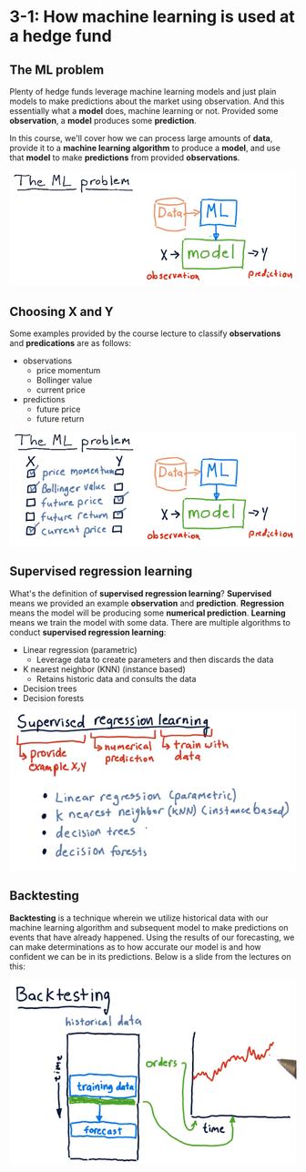 # 3-1: How machine learning is used at a hedge fund

## The ML problem

Plenty of hedge funds leverage machine learning models and just plain models
to make predictions about the market using observation. And this essentially
what a **model** does, machine learning or not. Provided some **observation**,
a **model** produces some **prediction**.

In this course, we'll cover how we can process large amounts of **data**,
provide it to a **machine learning algorithm** to produce a **model**, and use
that **model** to make **predictions** from provided **observations**.

![ml-problem](./assets/ml-problem.png)

## Choosing X and Y

Some examples provided by the course lecture to classify **observations** and
**predications** are as follows:

* observations
  * price momentum
  * Bollinger value
  * current price
* predictions
  * future price
  * future return

![choosing-x-y](./assets/choosing-x-y.png)

## Supervised regression learning

What's the definition of **supervised regression learning**? **Supervised**
means we provided an example **observation** and **prediction**. **Regression**
means the model will be producing some **numerical prediction**. **Learning**
means we train the model with some data. There are multiple algorithms to
conduct **supervised regression learning**:

* Linear regression (parametric)
  * Leverage data to create parameters and then discards the data
* K nearest neighbor (KNN) (instance based)
  * Retains historic data and consults the data
* Decision trees
* Decision forests

![supervised-regression-learning](./assets/supervised-regression-learning.png)

## Backtesting

**Backtesting** is a technique wherein we utilize historical data with our
machine learning algorithm and subsequent model to make predictions on events
that have already happened. Using the results of our forecasting, we can make
determinations as to how accurate our model is and how confident we can be in
its predictions. Below is a slide from the lectures on this:

![backtesting](./assets/backtesting.png)